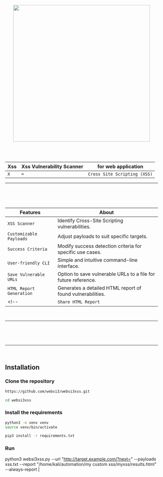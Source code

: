 <div align="center">
   <a href="https://github.com/coffinxp/loxs"><img src="https://github.com/user-attachments/assets/9fadee1e-a33c-46e3-9eca-c04aa47a443e" hight="225" width="450" align="center"/></a>
</div>

<br>
<br>
<br>

<div align="center">
   
|Xss|Xss Vulnerability Scanner|for web application|
|----------------|--------------|-------------|
| `X`| `=`| `Cross Site Scripting (XSS)`|

</div>

<hr>

<br>
<br>
<br>


| Features                          | About                                                                       |
|-----------------------------------|-----------------------------------------------------------------------------|
| `XSS Scanner`                     | Identify Cross-Site Scripting vulnerabilities.                              |
| `Customizable Payloads`           | Adjust payloads to suit specific targets.                                   |
| `Success Criteria`                | Modify success detection criteria for specific use cases.                   |
| `User-friendly CLI`               | Simple and intuitive command-line interface.                                |
| `Save Vulnerable URLs`            | Option to save vulnerable URLs to a file for future reference.              |
| `HTML Report Generation`          | Generates a detailed HTML report of found vulnerabilities.                  |
<!-- | `Share HTML Report `  | Share HTML vulnerability reports directly                | -->

<br>
<hr>
<br>
<br>



<br>
<hr>
<br>

## Installation

### Clone the repository

```bash
https://github.com/websi3/websi3xss.git
```
```bash
cd websi3xss
```

### Install the requirements
```bash
python3 -m venv venv                                                                                                                                              
source venv/bin/activate
```
```bash
pip3 install -r requirements.txt
```

### Run 

python3 websi3xss.py --url "http://target.example.com/?next=" --payloads xss.txt --report "/home/kali/automation/my custom xss/myxss/results.html" --always-report
                                                                      |




